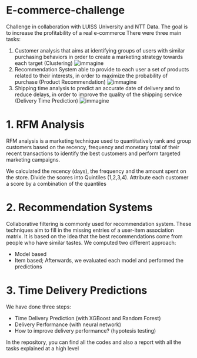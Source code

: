 # E-commerce-challenge
Challenge in collaboration with LUISS University and NTT Data. The goal is to increase the profitability of a real e-commerce 
There were three main tasks:
1. Customer analysis that aims at identifying groups of users with similar purchasing behaviors in order to create a marketing strategy towards each target (Clustering)
![immagine](https://user-images.githubusercontent.com/93279084/168276947-07424fa4-c548-4dbc-80ef-da7f32e60fd4.png)
2. Recommendation System able to provide to each user a set of products related to their interests, in order to maximize the probability of purchase (Product Recommendation)
![immagine](https://user-images.githubusercontent.com/93279084/168276984-b815e4d2-ec41-4e21-bf9b-9184d5020583.png)
3. Shipping time analysis to predict an accurate date of delivery and to reduce delays, in order to improve the quality of the shipping service (Delivery Time Prediction)
![immagine](https://user-images.githubusercontent.com/93279084/168277006-0e5a8c8a-c139-416b-949c-c55900fb089d.png)



# 1. RFM Analysis 
RFM analysis is a marketing technique used to quantitatively rank and group customers based on the recency, frequency and monetary total of their recent transactions to identify the best customers and perform targeted marketing campaigns.

 We calculated the recency (days), the frequency and the amount spent on the store.
Divide the scores into Quintiles (1,2,3,4).
Attribute each customer a score by a combination of the quantiles

# 2. Recommendation Systems
Collaborative filtering is commonly used for recommendation system. These techniques aim to fill in the missing entries of a user-item association matrix.
It is based on the idea that the best recommendations come from people who have similar tastes. 
We computed two different approach:
- Model based 
- Item based;
Afterwards, we evaluated each model and performed the predictions

# 3. Time Delivery Predictions
We have done three steps:
- Time Delivery Prediction (with XGBoost and Random Forest)
- Delivery Performance (with neural network)
- How to improve delivery performance? (hypotesis testing)

In the repository, you can find all the codes and also a report with all the tasks explained at a high level 

